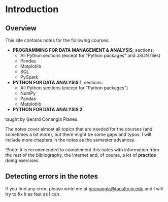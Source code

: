 # Introduction

## Overview

This site contains notes for the following courses:

* **PROGRAMMING FOR DATA MANAGEMENT & ANALYSIS**, sections:
  * All Python sections (except for "Python packages" and JSON files)
  * Pandas
  * Matplotlib
  * SQL
  * PySpark
* **PYTHON FOR DATA ANALYSIS 1**, sections:
  * All Python sections (except for "Python packages")
  * NumPy
  * Pandas
  * Matplotlib
* **PYTHON FOR DATA ANALYSIS 2** 

taught by Gerard Conangla Planes.

The notes cover almost all topics that are needed for the courses (and sometimes a bit more), 
but there might be some gaps and typos. I will include more chapters in the notes as the semester advances.

!!!note
    It is recommended to complement this notes with information from the rest of the bibliography, 
    the internet and, of course, a lot of **practice** doing exercises.

## Detecting errors in the notes

If you find any error, please write me at [gconangla@faculty.ie.edu](mailto:gconangla@faculty.ie.edu)
and I will try to fix it as fast as I can.